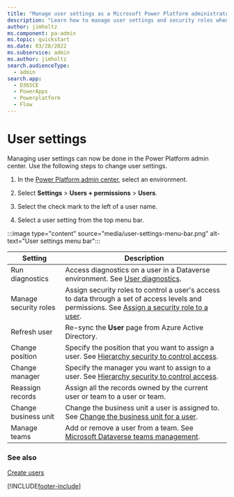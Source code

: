 ```yaml
---
title: "Manage user settings as a Microsoft Power Platform administrator"
description: "Learn how to manage user settings and security roles when administering Microsoft Power Platform."
author: jimholtz
ms.component: pa-admin
ms.topic: quickstart
ms.date: 03/28/2022
ms.subservice: admin
ms.author: jimholtz
search.audienceType: 
  - admin 
search.app:
  - D365CE
  - PowerApps
  - Powerplatform
  - Flow
---
```

# User settings

Managing user settings can now be done in the Power Platform admin center. Use the following steps to change user settings.

1. In the [Power Platform admin center](https://admin.powerplatform.microsoft.com), select an environment. 

2. Select **Settings** > **Users + permissions** > **Users**.  

3. Select the check mark to the left of a user name. 

4. Select a user setting from the top menu bar.

:::image type="content" source="media/user-settings-menu-bar.png" alt-text="User settings menu bar":::

|Setting  |Description  |
|---------|---------|
|Run diagnostics     | Access diagnostics on a user in a Dataverse environment. See [User diagnostics](troubleshooting-user-needs-read-write-access-organization.md#user-diagnostics).        |
|Manage security roles     | Assign security roles to control a user's access to data through a set of access levels and permissions. See [Assign a security role to a user](assign-security-roles.md).        |
|Refresh user     | Re-sync the **User** page from Azure Active Directory.        |
|Change position     | Specify the position that you want to assign a user. See [Hierarchy security to control access](hierarchy-security.md).   |
|Change manager     | Specify the manager you want to assign to a user. See [Hierarchy security to control access](hierarchy-security.md).    |
|Reassign records     | Assign all the records owned by the current user or team to a user or team.       |
|Change business unit     | Change the business unit a user is assigned to. See [Change the business unit for a user](create-edit-business-units.md#change-the-business-unit-for-a-user).        |
|Manage teams     | Add or remove a user from a team. See [Microsoft Dataverse teams management](manage-teams.md).        |

### See also
[Create users](create-users.md)







[!INCLUDE[footer-include](../includes/footer-banner.md)]

